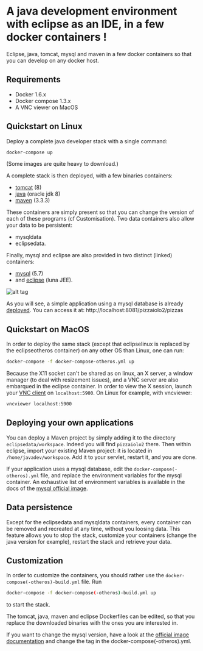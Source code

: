 # A java development environment with eclipse as an IDE, in a few docker containers !

Eclipse, java, tomcat, mysql and maven in a few docker containers so that you can develop on any docker host.

## Requirements

* Docker 1.6.x
* Docker compose 1.3.x
* A VNC viewer on MacOS

## Quickstart on Linux

Deploy a complete java developer stack with a single command:
```sh
docker-compose up
```
(Some images are quite heavy to download.)

A complete stack is then deployed, with a few binaries containers:
* [tomcat](http://tomcat.apache.org/) (8)
* [java](https://www.oracle.com/java/index.html) (oracle jdk 8)
* [maven](https://maven.apache.org/) (3.3.3)

These containers are simply present so that you can change the version of each of these programs (cf Customisation). Two data containers also allow your data to be persistent:
* mysqldata
* eclipsedata.

Finally, mysql and eclipse are also provided in two distinct (linked) containers:
* [mysql](https://www.mysql.fr/) (5.7)
* and [eclipse](https://eclipse.org/downloads/) (luna JEE).

![alt tag](https://github.com/cwahl-Treeptik/jdev-env-java/blob/master/javadev.png)

As you will see, a simple application using a mysql database is already [deployed](http://localhost:8081/pizzaiolo2/pizzas). You can access it at:
http://localhost:8081/pizzaiolo2/pizzas

## Quickstart on MacOS

In order to deploy the same stack (except that eclipselinux is replaced by the eclipseotheros container) on any other OS than Linux, one can run:
```sh
docker-compose -f docker-compose-otheros.yml up
```

Because the X11 socket can't be shared as on linux, an X server, a window manager (to deal with resizement issues), and a VNC server are also embarqued in the eclipse container. In order to view the X session, launch your [VNC client](http://sourceforge.net/projects/cotvnc/) on `localhost:5900`. On Linux for example, with vncviewer:
```sh
vncviewer localhost:5900
```

## Deploying your own applications

You can deploy a Maven project by simply adding it to the directory `eclipsedata/workspace`. Indeed you will find `pizzaiolo2` there. Then within eclipse, import your existing Maven project: it is located in `/home/javadev/workspace`. Add it to your servlet, restart it, and you are done.

If your application uses a mysql database, edit the `docker-compose(-otheros).yml` file, and replace the environment variables for the mysql container. An exhaustive list of environment variables is available in the docs of the [mysql official image](https://registry.hub.docker.com/_/mysql/).


## Data persistence

Except for the eclipsedata and mysqldata containers, every container can be removed and recreated at any time, without you loosing data. This feature allows you to stop the stack, customize your containers (change the java version for example), restart the stack and retrieve your data.


## Customization

In order to customize the containers, you should rather use the `docker-compose(-otheros)-build.yml` file. Run
```sh
docker-compose -f docker-compose(-otheros)-build.yml up
```
to start the stack.

The tomcat, java, maven and eclipse Dockerfiles can be edited, so that you replace the downloaded binaries with the ones you are interested in.

If you want to change the mysql version, have a look at the [official image documentation](https://registry.hub.docker.com/_/mysql/) and change the tag in the docker-compose(-otheros).yml.
